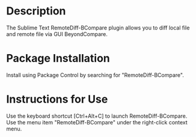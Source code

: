 # Description
The Sublime Text RemoteDiff-BCompare plugin allows you to diff local file and remote file via GUI BeyondCompare. 

# Package Installation
Install using Package Control by searching for "RemoteDiff-BCompare".

# Instructions for Use
Use the keyboard shortcut [Ctrl+Alt+C] to launch RemoteDiff-BCompare.
Use the menu item "RemoteDiff-BCompare" under the right-click context menu.
